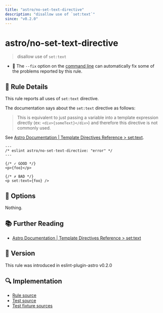 ```yaml
---
title: "astro/no-set-text-directive"
description: "disallow use of `set:text`"
since: "v0.2.0"
---
```


# astro/no-set-text-directive

> disallow use of `set:text`

- 🔧 The `--fix` option on the [command line](https://eslint.org/docs/user-guide/command-line-interface#fixing-problems) can automatically fix some of the problems reported by this rule.

## 📖 Rule Details

This rule reports all uses of `set:text` directive.

The documentation says about the `set:text` directive as follows:

> This is equivalent to just passing a variable into a template expression directly (ex: `<div>{someText}</div>`) and therefore this directive is not commonly used.

See [Astro Documentation | Template Directives Reference > set:text](https://docs.astro.build/en/reference/directives-reference/#settext).

<ESLintCodeBlock fix>

<!--eslint-skip-->

```astro
---
/* eslint astro/no-set-text-directive: "error" */
---

{/* ✓ GOOD */}
<p>{foo}</p>

{/* ✗ BAD */}
<p set:text={foo} />
```

</ESLintCodeBlock>

## 🔧 Options

Nothing.

## 📚 Further Reading

- [Astro Documentation | Template Directives Reference > set:text](https://docs.astro.build/en/reference/directives-reference/#settext)

## 🚀 Version

This rule was introduced in eslint-plugin-astro v0.2.0

## 🔍 Implementation

- [Rule source](https://github.com/ota-meshi/eslint-plugin-astro/blob/main/src/rules/no-set-text-directive.ts)
- [Test source](https://github.com/ota-meshi/eslint-plugin-astro/blob/main/tests/src/rules/no-set-text-directive.ts)
- [Test fixture sources](https://github.com/ota-meshi/eslint-plugin-astro/tree/main/tests/fixtures/rules/no-set-text-directive)
